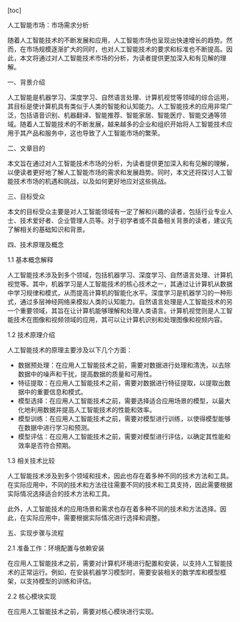 
[toc]                    
                
                
人工智能市场：市场需求分析

随着人工智能技术的不断发展和应用，人工智能市场也呈现出快速增长的趋势。然而，在市场规模逐渐扩大的同时，也对人工智能技术的要求和标准也不断提高。因此，本文将通过对人工智能技术市场的分析，为读者提供更加深入和有见解的理解。

一、背景介绍

人工智能是机器学习、深度学习、自然语言处理、计算机视觉等领域的综合运用，其目标是使计算机具有类似于人类的智能和认知能力。人工智能技术的应用非常广泛，包括语音识别、机器翻译、智能推荐、智能家居、智能医疗、智能交通等领域。随着人工智能技术的不断发展，越来越多的企业和组织开始将人工智能技术应用于其产品和服务中，这也导致了人工智能市场的繁荣。

二、文章目的

本文旨在通过对人工智能技术市场的分析，为读者提供更加深入和有见解的理解，以便读者更好地了解人工智能市场的需求和发展趋势。同时，本文还将探讨人工智能技术市场的机遇和挑战，以及如何更好地应对这些挑战。

三、目标受众

本文的目标受众主要是对人工智能领域有一定了解和兴趣的读者，包括行业专业人士、技术爱好者、企业管理人员等。对于初学者或不具备相关背景的读者，建议先了解相关的基础知识和背景。

四、技术原理及概念

1.1 基本概念解释

人工智能技术涉及到多个领域，包括机器学习、深度学习、自然语言处理、计算机视觉等。其中，机器学习是人工智能技术的核心技术之一，其通过让计算机从数据中学习规律和模式，从而提高计算机的智能化水平。深度学习是机器学习的一种形式，通过多层神经网络来模拟人类的认知能力。自然语言处理是人工智能技术的另一个重要领域，其旨在让计算机能够理解和处理人类语言。计算机视觉则是人工智能技术在图像和视频领域的应用，其可以让计算机识别和处理图像和视频内容。

1.2 技术原理介绍

人工智能技术的原理主要涉及以下几个方面：

- 数据预处理：在应用人工智能技术之前，需要对数据进行处理和清洗，以去除数据中的噪声和干扰，提高数据的质量和可用性。
- 特征提取：在应用人工智能技术之前，需要对数据进行特征提取，以提取出数据中的重要信息和模式。
- 模型选择：在应用人工智能技术之前，需要选择适合应用场景的模型，以最大化地利用数据并提高人工智能技术的性能和效率。
- 模型训练：在应用人工智能技术之前，需要对模型进行训练，以使得模型能够在数据中进行学习和预测。
- 模型评估：在应用人工智能技术之前，需要对模型进行评估，以确定其性能和效率是否符合预期。

1.3 相关技术比较

人工智能技术涉及到多个领域和技术，因此也存在着多种不同的技术方法和工具。在实际应用中，不同的技术和方法往往需要不同的技术和工具支持，因此需要根据实际情况选择适合的技术方法和工具。

此外，人工智能技术的应用场景和需求也存在着多种不同的技术和方法选择。因此，在实际应用中，需要根据实际情况进行选择和调整。

五、实现步骤与流程

2.1 准备工作：环境配置与依赖安装

在应用人工智能技术之前，需要对计算机环境进行配置和安装，以支持人工智能技术的正常运行。例如，在安装机器学习模型时，需要安装相关的数学库和模型框架，以支持模型的训练和评估。

2.2 核心模块实现

在应用人工智能技术之前，需要对核心模块进行实现。

